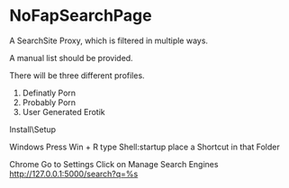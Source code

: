 # NoFapSearchPage
A SearchSite Proxy, which is filtered in multiple ways.

A manual list should be provided.

There will be three different profiles.

1. Definatly Porn
2. Probably Porn
3. User Generated Erotik

Install\Setup

Windows
Press Win + R
type Shell:startup
place a Shortcut in that Folder

Chrome
Go to Settings
Click on Manage Search Engines
http://127.0.0.1:5000/search?q=%s

